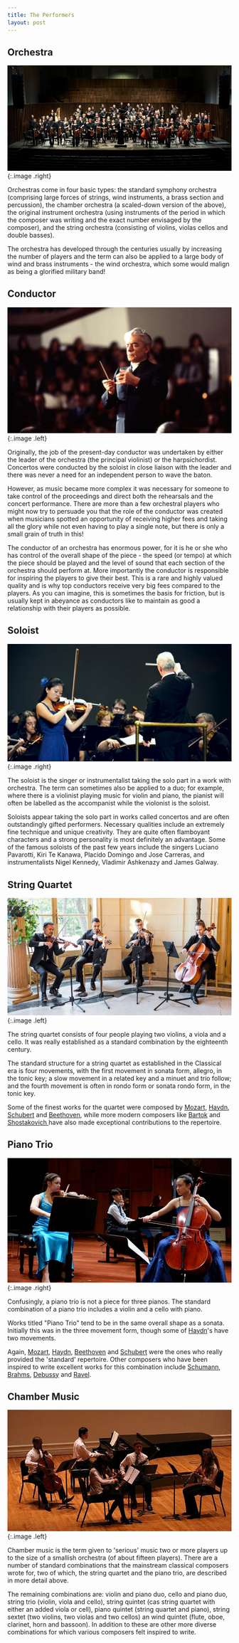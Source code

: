 ```yaml
---
title: The Performers
layout: post
---
```


## Orchestra

![Symphony Orchestra](/images/classical/orchestra.jpg){:.image .right}

Orchestras come in four basic types: the standard symphony orchestra (comprising large forces of strings, wind instruments, a brass section and percussion), the chamber orchestra (a scaled-down version of the above), the original instrument orchestra (using instruments of the period in which the composer was writing and the exact number envisaged by the composer), and the string orchestra (consisting of violins, violas cellos and double basses).

The orchestra has developed through the centuries usually by increasing the number of players and the term can also be applied to a large body of wind and brass instruments - the wind orchestra, which some would malign as being a glorified military band!

## Conductor

![Conductor](/images/classical/conductor.jpg){:.image .left}

Originally, the job of the present-day conductor was undertaken by either the leader of the orchestra (the principal violinist) or the harpsichordist. Concertos were conducted by the soloist in close liaison with the leader and there was never a need for an independent person to wave the baton.

However, as music became more complex it was necessary for someone to take control of the proceedings and direct both the rehearsals and the concert performance. There are more than a few orchestral players who might now try to persuade you that the role of the conductor was created when musicians spotted an opportunity of receiving higher fees and taking all the glory while not even having to play a single note, but there is only a small grain of truth in this!

The conductor of an orchestra has enormous power, for it is he or she who has control of the overall shape of the piece - the speed (or tempo) at which the piece should be played and the level of sound that each section of the orchestra should perform at. More importantly the conductor is responsible for inspiring the players to give their best. This is a rare and highly valued quality and is why top conductors receive very big fees compared to the players. As you can imagine, this is sometimes the basis for friction, but is usually kept in abeyance as conductors like to maintain as good a relationship with their players as possible.

## Soloist

![Soloist](/images/classical/soloist.jpg){:.image .right}

The soloist is the singer or instrumentalist taking the solo part in a work with orchestra. The term can sometimes also be applied to a duo; for example, where there is a violinist playing music for violin and piano, the pianist will often be labelled as the accompanist while the violonist is the soloist.

Soloists appear taking the solo part in works called concertos and are often outstandingly gifted performers. Necessary qualities include an extremely fine technique and unique creativity. They are quite often flamboyant characters and a strong personality is most definitely an advantage. Some of the famous soloists of the past few years include the singers Luciano Pavarotti, Kiri Te Kanawa, Placido Domingo and Jose Carreras, and instrumentalists Nigel Kennedy, Vladimir Ashkenazy and James Galway.

## String Quartet

![String Quartet](/images/classical/string-quartet.jpg){:.image .left}

The string quartet consists of four people playing two violins, a viola and a cello. It was really established as a standard combination by the eighteenth century. 

The standard structure for a string quartet as established in the Classical era is four movements, with the first movement in sonata form, allegro, in the tonic key; a slow movement in a related key and a minuet and trio follow; and the fourth movement is often in rondo form or sonata rondo form, in the tonic key.

Some of the finest works for the quartet were composed by [Mozart](/classical/WMoz), [Haydn](/classical/JHay), [Schubert](/classical/FSch) and [Beethoven](/classical/LBee), while more modern composers like [Bartok](/classical/BBar) and [Shostakovich ](/classical/DSho) have also made exceptional contributions to the repertoire.

## Piano Trio

![Piano Trio](/images/classical/piano-trio.jpg){:.image .right}

Confusingly, a piano trio is not a piece for three pianos. The standard combination of a piano trio includes a violin and a cello with piano.

Works titled "Piano Trio" tend to be in the same overall shape as a sonata. Initially this was in the three movement form, though some of [Haydn](/classical/JHay)'s have two movements.

Again, [Mozart](/classical/WMoz), [Haydn](/classical/JHay), [Beethoven](/classical/LBee) and [Schubert](/classical/FSch) were the ones who really provided the 'standard' repertoire. Other composers who have been inspired to write excellent works for this combination include [Schumann](/classical/RSch), [Brahms](/classical/JBra), [Debussy](/classical/CDeb) and [Ravel](/classical/MRav).

## Chamber Music

![Chamber Orchestra](/images/classical/chamber.jpg){:.image .left}

Chamber music is the term given to 'serious' music two or more players up to the size of a smallish orchestra (of about fifteen players). There are a number of standard combinations that the mainstream classical composers wrote for, two of which, the string quartet and the piano trio, are described in more detail above.

The remaining combinations are: violin and piano duo, cello and piano duo, string trio (violin, viola and cello), string quintet (cas string quartet with either an added viola or cell), piano quintet (string quartet and piano), string sextet (two violins, two violas and two cellos) an wind quintet (flute, oboe, clarinet, horn and bassoon). In addition to these are other more diverse combinations for which various composers felt inspired to write.

